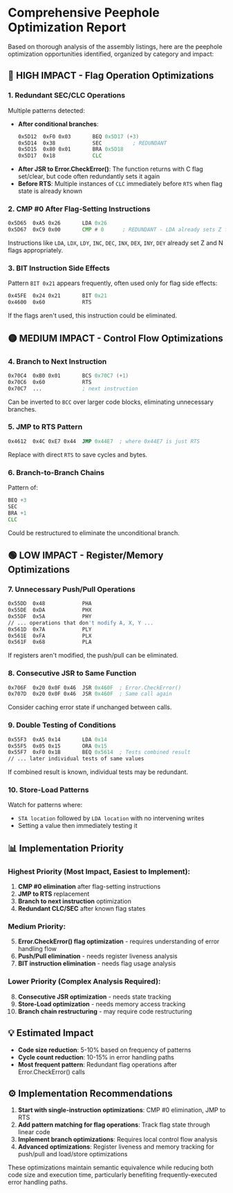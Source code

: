 # Comprehensive Peephole Optimization Report

Based on thorough analysis of the assembly listings, here are the peephole optimization opportunities identified, organized by category and impact:

## 🔴 **HIGH IMPACT - Flag Operation Optimizations**

### 1. **Redundant SEC/CLC Operations**
Multiple patterns detected:
- **After conditional branches**: 
  ```asm
  0x5D12  0xF0 0x03       BEQ 0x5D17 (+3)
  0x5D14  0x38            SEC          ; REDUNDANT
  0x5D15  0x80 0x01       BRA 0x5D18
  0x5D17  0x18            CLC
  ```
- **After JSR to Error.CheckError()**: The function returns with C flag set/clear, but code often redundantly sets it again
- **Before RTS**: Multiple instances of `CLC` immediately before `RTS` when flag state is already known

### 2. **CMP #0 After Flag-Setting Instructions**
```asm
0x5D65  0xA5 0x26       LDA 0x26
0x5D67  0xC9 0x00       CMP # 0      ; REDUNDANT - LDA already sets Z flag
```
Instructions like `LDA`, `LDX`, `LDY`, `INC`, `DEC`, `INX`, `DEX`, `INY`, `DEY` already set Z and N flags appropriately.

### 3. **BIT Instruction Side Effects**
Pattern `BIT 0x21` appears frequently, often used only for flag side effects:
```asm
0x45FE  0x24 0x21       BIT 0x21
0x4600  0x60            RTS
```
If the flags aren't used, this instruction could be eliminated.

## 🟡 **MEDIUM IMPACT - Control Flow Optimizations**

### 4. **Branch to Next Instruction**
```asm
0x70C4  0xB0 0x01       BCS 0x70C7 (+1)
0x70C6  0x60            RTS
0x70C7  ...             ; next instruction
```
Can be inverted to `BCC` over larger code blocks, eliminating unnecessary branches.

### 5. **JMP to RTS Pattern**
```asm
0x4612  0x4C 0xE7 0x44  JMP 0x44E7  ; where 0x44E7 is just RTS
```
Replace with direct `RTS` to save cycles and bytes.

### 6. **Branch-to-Branch Chains**
Pattern of:
```asm
BEQ +3
SEC
BRA +1
CLC
```
Could be restructured to eliminate the unconditional branch.

## 🟢 **LOW IMPACT - Register/Memory Optimizations**

### 7. **Unnecessary Push/Pull Operations**
```asm
0x55DD  0x48            PHA
0x55DE  0xDA            PHX
0x55DF  0x5A            PHY
// ... operations that don't modify A, X, Y ...
0x561D  0x7A            PLY
0x561E  0xFA            PLX
0x561F  0x68            PLA
```
If registers aren't modified, the push/pull can be eliminated.

### 8. **Consecutive JSR to Same Function**
```asm
0x706F  0x20 0x0F 0x46  JSR 0x460F  ; Error.CheckError()
0x707D  0x20 0x0F 0x46  JSR 0x460F  ; Same call again
```
Consider caching error state if unchanged between calls.

### 9. **Double Testing of Conditions**
```asm
0x55F3  0xA5 0x14       LDA 0x14
0x55F5  0x05 0x15       ORA 0x15
0x55F7  0xF0 0x1B       BEQ 0x5614  ; Tests combined result
// ... later individual tests of same values
```
If combined result is known, individual tests may be redundant.

### 10. **Store-Load Patterns**
Watch for patterns where:
- `STA location` followed by `LDA location` with no intervening writes
- Setting a value then immediately testing it

## 📊 **Implementation Priority**

### Highest Priority (Most Impact, Easiest to Implement):
1. **CMP #0 elimination** after flag-setting instructions
2. **JMP to RTS** replacement
3. **Branch to next instruction** optimization
4. **Redundant CLC/SEC** after known flag states

### Medium Priority:
5. **Error.CheckError() flag optimization** - requires understanding of error handling flow
6. **Push/Pull elimination** - needs register liveness analysis
7. **BIT instruction elimination** - needs flag usage analysis

### Lower Priority (Complex Analysis Required):
8. **Consecutive JSR optimization** - needs state tracking
9. **Store-Load optimization** - needs memory access tracking
10. **Branch chain restructuring** - may require code restructuring

## 💡 **Estimated Impact**
- **Code size reduction**: 5-10% based on frequency of patterns
- **Cycle count reduction**: 10-15% in error handling paths
- **Most frequent pattern**: Redundant flag operations after Error.CheckError() calls

## ⚙️ **Implementation Recommendations**

1. **Start with single-instruction optimizations**: CMP #0 elimination, JMP to RTS
2. **Add pattern matching for flag operations**: Track flag state through linear code
3. **Implement branch optimizations**: Requires local control flow analysis
4. **Advanced optimizations**: Register liveness and memory tracking for push/pull and load/store optimizations

These optimizations maintain semantic equivalence while reducing both code size and execution time, particularly benefiting frequently-executed error handling paths.